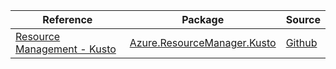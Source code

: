 | Reference | Package | Source |
|---|---|---|
|[Resource Management - Kusto](resourcemanager.kusto-readme.md)|[Azure.ResourceManager.Kusto](https://www.nuget.org/packages/Azure.ResourceManager.Kusto)|[Github](https://github.com/Azure/azure-sdk-for-net/blob/main/sdk/kusto/Azure.ResourceManager.Kusto)|

